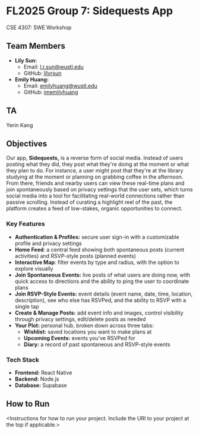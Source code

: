 # FL2025 Group 7: Sidequests App
CSE 4307: SWE Workshop


## Team Members
- **Lily Sun:**
  - Email: l.r.sun@wustl.edu
  - GitHub: [lilyrsun](https://github.com/lilyrsun)
- **Emily Huang:**
  - Email: emilyhuang@wustl.edu
  - GitHub: [imemilyhuang](https://github.com/imemilyhuang)


## TA
Yerin Kang


## Objectives
Our app, **Sidequests,** is a reverse form of social media. Instead of users posting what they did, they post what they're doing at the moment or what they plan to do. For instance, a user might post that they're at the library studying at the moment or planning on grabbing coffee in the afternoon. From there, friends and nearby users can view these real-time plans and join spontaneously based on privacy settings that the user sets, which turns social media into a tool for facilitating real-world connections rather than passive scrolling. Instead of curating a highlight reel of the past, the platform creates a feed of low-stakes, organic opportunities to connect.

### Key Features
- **Authentication & Profiles:** secure user sign-in with a customizable profile and privacy settings
- **Home Feed**: a central feed showing both spontaneous posts (current activities) and RSVP-style posts (planned events)
- **Interactive Map**: filter events by type and radius, with the option to explore visually
- **Join Spontaneous Events:** live posts of what users are doing now, with quick access to directions and the ability to ping the user to coordinate plans
- **Join RSVP-Style Events:** event details (event name, date, time, location, description), see who else has RSVPed, and the ability to RSVP with a single tap
- **Create & Manage Posts:** add event info and images, control visibility through privacy settings, edit/delete posts as needed
- **Your Plot:** personal hub, broken down across three tabs:
  - **Wishlist:** saved locations you want to make plans at
  - **Upcoming Events:** events you've RSVPed for
  - **Diary:** a record of past spontaneous and RSVP-style events

### Tech Stack
- **Frontend:** React Native
- **Backend:** Node.js
- **Database:** Supabase


## How to Run
&lt;Instructions for how to run your project. Include the URI to your project at the top if applicable.&gt;
